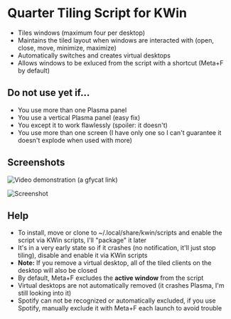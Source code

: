 # Quarter Tiling Script for KWin
- Tiles windows (maximum four per desktop)
- Maintains the tiled layout when windows are interacted with (open, close, move, minimize, maximize)
- Automatically switches and creates virtual desktops
- Allows windows to be exluced from the script with a shortcut (Meta+F by default)

## Do not use yet if...
- You use more than one Plasma panel
- You use a vertical Plasma panel (easy fix)
- You except it to work flawlessly (spoiler: it doesn't)
- You use more than one screen (I have only one so I can't guarantee it doesn't explode when used with more)

## Screenshots

![Video demonstration (a gfycat link)](https://gfycat.com/TintedRepentantKawala)


![Screenshot](https://u.teknik.io/IZz6t.png)


## Help
- To install, move or clone to ~/.local/share/kwin/scripts and enable the script via KWin scripts, I'll "package" it later
- It's in a very early state so if it crashes (no notification, it'll just stop tiling), disable and enable it via KWin scripts
- **Note:** If you remove a virtual desktop, all of the tiled clients on the desktop will also be closed
- By default, Meta+F excludes the **active window** from the script
- Virtual desktops are not automatically removed (it crashes Plasma, I'm still looking into it)
- Spotify can not be recognized or automatically excluded, if you use Spotify, manually exclude it with Meta+F each launch to avoid trouble
